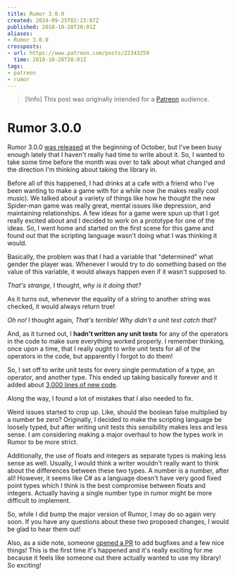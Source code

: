 ```yaml
---
title: Rumor 3.0.0
created: 2024-09-25T02:23:07Z
published: 2018-10-28T20:01Z
aliases:
- Rumor 3.0.0
crossposts:
- url: https://www.patreon.com/posts/22343259
  time: 2018-10-28T20:01Z
tags:
- patreon
- rumor
---
```


> [!info]
> This post was originally intended for a [Patreon](../tags/patreon.md) audience.

# Rumor 3.0.0

Rumor 3.0.0 [was released](https://github.com/exodrifter/unity-rumor/releases/tag/3.0.0) at the beginning of October, but I've been busy enough lately that I haven't really had time to write about it. So, I wanted to take some time before the month was over to talk about what changed and the direction I'm thinking about taking the library in.

Before all of this happened, I had drinks at a cafe with a friend who I've been wanting to make a game with for a while now (he makes really cool music). We talked about a variety of things like how he thought the new Spider-man game was really great, mental issues like depression, and maintaining relationships. A few ideas for a game were spun up that I got really excited about and I decided to work on a prototype for one of the ideas. So, I went home and started on the first scene for this game and found out that the scripting language wasn't doing what I was thinking it would.

Basically, the problem was that I had a variable that "determined" what gender the player was. Whenever I would try to do something based on the value of this variable, it would always happen even if it wasn't supposed to.

_That's strange,_ I thought, _why is it doing that?_

As it turns out, whenever the equality of a string to another string was checked, it would always return true!

_Oh no!_ I thought again, _That's terrible! Why didn't a unit test catch that?_

And, as it turned out, I **hadn't written any unit tests** for any of the operators in the code to make sure everything worked properly. I remember thinking, once upon a time, that I really ought to write unit tests for all of the operators in the code, but apparently I forgot to do them!

So, I set off to write unit tests for every single permutation of a type, an operator, and another type. This ended up taking basically forever and it added about [3,000 lines of new code](https://github.com/exodrifter/unity-rumor/pull/63).

Along the way, I found a lot of mistakes that I also needed to fix.

Weird issues started to crop up. Like, should the boolean false multiplied by a number be zero? Originally, I decided to make the scripting language be loosely typed, but after writing unit tests this sensibility makes less and less sense. I am considering making a major overhaul to how the types work in Rumor to be more strict.

Additionally, the use of floats and integers as separate types is making less sense as well. Usually, I would think a writer wouldn't really want to think about the differences between these two types. A number is a number, after all! However, it seems like C# as a language doesn't have very good fixed point types which I think is the best compromise between floats and integers. Actually having a single number type in rumor might be more difficult to implement.

So, while I did bump the major version of Rumor, I may do so again very soon. If you have any questions about these two proposed changes, I would be glad to hear them out!

Also, as a side note, someone [opened a PR](https://github.com/exodrifter/unity-rumor/pull/61) to add bugfixes and a few nice things! This is the first time it's happened and it's really exciting for me because it feels like someone out there actually wanted to use my library! So exciting!

